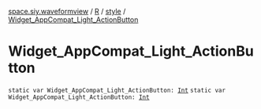 [space.siy.waveformview](../../index.md) / [R](../index.md) / [style](index.md) / [Widget_AppCompat_Light_ActionButton](./-widget_-app-compat_-light_-action-button.md)

# Widget_AppCompat_Light_ActionButton

`static var Widget_AppCompat_Light_ActionButton: `[`Int`](https://kotlinlang.org/api/latest/jvm/stdlib/kotlin/-int/index.html)
`static var Widget_AppCompat_Light_ActionButton: `[`Int`](https://kotlinlang.org/api/latest/jvm/stdlib/kotlin/-int/index.html)